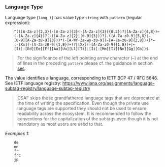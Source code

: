 ### Language Type

Language type (`lang_t`) has value type `string` with `pattern` (regular expression):

```
    ^(([A-Za-z]{2,3}(-[A-Za-z]{3}(-[A-Za-z]{3}){0,2})?|[A-Za-z]{4,8})←
    (-[A-Za-z]{4})?(-([A-Za-z]{2}|[0-9]{3}))?(-([A-Za-z0-9]{5,8}|←
    [0-9][A-Za-z0-9]{3}))*(-[A-WY-Za-wy-z0-9](-[A-Za-z0-9]{2,8})+)*←
    (-[Xx](-[A-Za-z0-9]{1,8})+)?|[Xx](-[A-Za-z0-9]{1,8})+|←
    [Ii]-[Dd][Ee][Ff][Aa][Uu][Ll][Tt]|[Ii]-[Mm][Ii][Nn][Gg][Oo])$
```

  > For the significance of the left pointing arrow character (`←`) at the end of lines in the preceding `pattern` please
  > cf. the guidance in section [sec](#typographical-conventions).

The value identifies a language, corresponding to IETF BCP 47 / RFC 5646.
See IETF language registry: <https://www.iana.org/assignments/language-subtag-registry/language-subtag-registry>

> CSAF skips those grandfathered language tags that are deprecated at the time of writing the specification.
> Even though the private use language tags are supported they should not be used to ensure readability across the ecosystem.
> It is recommended to follow the conventions for the capitalization of the subtags even though it is not mandatory as most users are used to that.

*Examples 1:*

```
    de
    en
    fr
    frc
    jp
```
